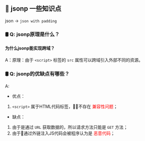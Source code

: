 ## 🐝 jsonp 一些知识点
json -> `json with padding`

### 🛢 Q: jsonp原理是什么？
####   为什么jsonp能实现跨域？
A：原理：由于 `<script>` 标签的 `src` 属性可以跨域引入外部不同的资源。

### 🛢 Q: jsonp的优缺点有哪些？
A:
- 优点：
1. `<script>` 属于HTML代码标签，不存在 <span style='color:red'>兼容性问题</span>；

- 缺点：<br>
1. 由于是通过 `URL` 获取数据的，所以请求方法只能是 `GET` 方法；<br>
2. 由于通过外链注入JS代码会被程序认为是 <span style='color:red'>恶意代码</span>；
